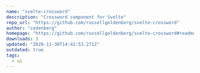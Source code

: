 ```yaml
---
name: "svelte-crossword"
description: "Crossword component for Svelte"
repo_url: "https://github.com/russellgoldenberg/svelte-crossword"
author: "codenberg"
homepage: "https://github.com/russellgoldenberg/svelte-crossword#readme"
downloads: 3
updated: "2020-11-30T14:42:53.271Z"
outdated: true
tags: 
  - ui
---
```

